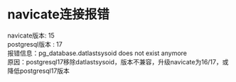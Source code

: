 # navicate连接报错
navicate版本: 15  
postgresql版本 : 17  
报错信息：pg_database.datlastsysoid does not exist anymore   
原因：postgresql17移除datlastsysoid，版本不兼容，升级navicate为16/17，或降低postgresql17版本  

